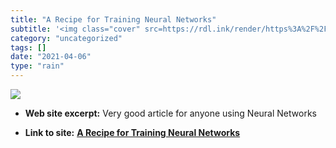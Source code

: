 ```yaml
---
title: "A Recipe for Training Neural Networks"
subtitle: '<img class="cover" src=https://rdl.ink/render/https%3A%2F%2Fkarpathy.github.io%2F2019%2F04%2F25%2Fre...'
category: "uncategorized"
tags: []
date: "2021-04-06"
type: "rain"
---
```

<img class="cover" src=https://rdl.ink/render/https%3A%2F%2Fkarpathy.github.io%2F2019%2F04%2F25%2Frecipe>



* **Web site excerpt:** Very good article for anyone using Neural Networks

* **Link to site:** **[A Recipe for Training Neural Networks](https://karpathy.github.io/2019/04/25/recipe)**